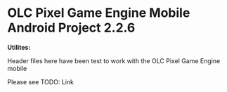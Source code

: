 # OLC Pixel Game Engine Mobile Android Project 2.2.6
<p><b>Utilites:</b></p>
<p>Header files here have been test to work with the OLC Pixel Game Engine mobile</p>
<p>Please see TODO: Link</p>

